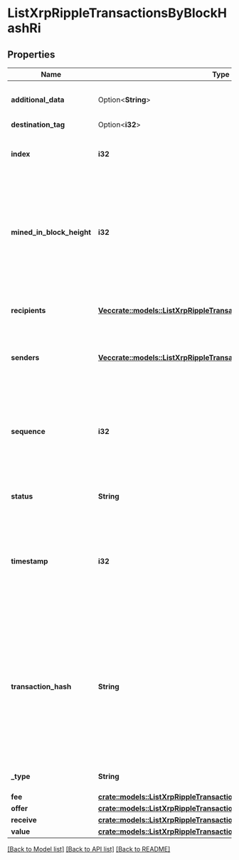 # ListXrpRippleTransactionsByBlockHashRi

## Properties

Name | Type | Description | Notes
------------ | ------------- | ------------- | -------------
**additional_data** | Option<**String**> | Represents any additional data that may be needed. | [optional]
**destination_tag** | Option<**i32**> |  | [optional]
**index** | **i32** | Represents the index position of the transaction in the specific block. | 
**mined_in_block_height** | **i32** | Represents the hight of the block where this transaction was mined/confirmed for first time. The height is defined as the number of blocks in the blockchain preceding this specific block. | 
**recipients** | [**Vec<crate::models::ListXrpRippleTransactionsByBlockHashRiRecipients>**](ListXRPRippleTransactionsByBlockHashRI_recipients.md) | Represents an object of addresses that receive the transactions. | 
**senders** | [**Vec<crate::models::ListXrpRippleTransactionsByBlockHashRiSenders>**](ListXRPRippleTransactionsByBlockHashRI_senders.md) | Represents an object of addresses that provide the funds. | 
**sequence** | **i32** | Defines the transaction input's sequence as an integer, which is is used when transactions are replaced with newer versions before LockTime. | 
**status** | **String** | Defines the status of the transaction. | 
**timestamp** | **i32** | Defines the exact date/time in Unix Timestamp when this transaction was mined, confirmed or first seen in Mempool, if it is unconfirmed. | 
**transaction_hash** | **String** | Represents the same as `transactionId` for account-based protocols like Ethereum, while it could be different in UTXO-based protocols like Bitcoin. E.g., in UTXO-based protocols `hash` is different from `transactionId` for SegWit transactions. | 
**_type** | **String** | Defines the type of the transaction. | 
**fee** | [**crate::models::ListXrpRippleTransactionsByBlockHashRiFee**](ListXRPRippleTransactionsByBlockHashRI_fee.md) |  | 
**offer** | [**crate::models::ListXrpRippleTransactionsByBlockHashRiOffer**](ListXRPRippleTransactionsByBlockHashRI_offer.md) |  | 
**receive** | [**crate::models::ListXrpRippleTransactionsByBlockHashRiReceive**](ListXRPRippleTransactionsByBlockHashRI_receive.md) |  | 
**value** | [**crate::models::ListXrpRippleTransactionsByBlockHashRiValue**](ListXRPRippleTransactionsByBlockHashRI_value.md) |  | 

[[Back to Model list]](../README.md#documentation-for-models) [[Back to API list]](../README.md#documentation-for-api-endpoints) [[Back to README]](../README.md)


